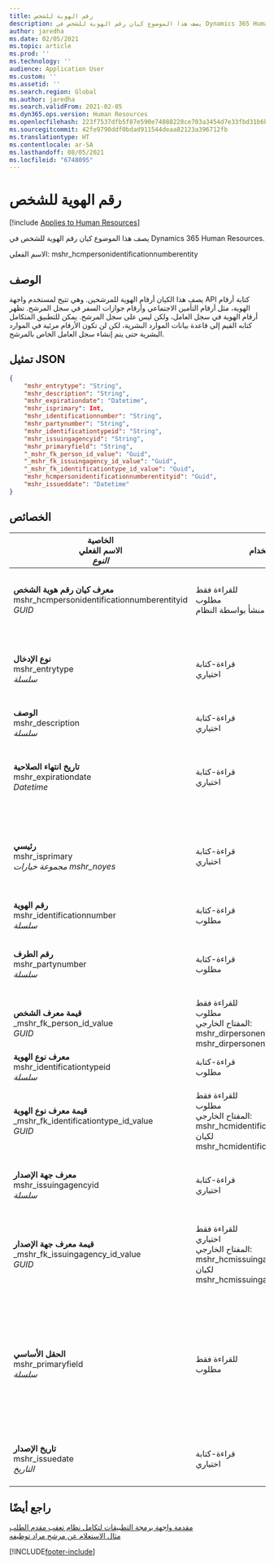 ```yaml
---
title: رقم الهوية للشخص
description: يصف هذا الموضوع كيان رقم الهوية للشخص في Dynamics 365 Human Resources.
author: jaredha
ms.date: 02/05/2021
ms.topic: article
ms.prod: ''
ms.technology: ''
audience: Application User
ms.custom: ''
ms.assetid: ''
ms.search.region: Global
ms.author: jaredha
ms.search.validFrom: 2021-02-05
ms.dyn365.ops.version: Human Resources
ms.openlocfilehash: 223f7537dfb5f87e590e74888228ce703a3454d7e33fbd31b6b9a6915884fa4a
ms.sourcegitcommit: 42fe9790ddf0bdad911544deaa82123a396712fb
ms.translationtype: HT
ms.contentlocale: ar-SA
ms.lasthandoff: 08/05/2021
ms.locfileid: "6748095"
---
```

# <a name="person-identification-number"></a>رقم الهوية للشخص

[!include [Applies to Human Resources](../includes/applies-to-hr.md)]

يصف هذا الموضوع كيان رقم الهوية للشخص في Dynamics 365 Human Resources.

الاسم الفعلي: mshr_hcmpersonidentificationnumberentity

## <a name="description"></a>الوصف

يصف هذا الكيان أرقام الهوية للمرشحين. وهي تتيح لمستخدم واجهة API كتابة أرقام الهوية، مثل أرقام التأمين الاجتماعي وأرقام جوازات السفر في سجل المرشح. تظهر أرقام الهوية في سجل العامل، ولكن ليس على سجل المرشح. يمكن للتطبيق المتكامل كتابه القيم إلى قاعدة بيانات الموارد البشرية، لكن لن تكون الأرقام مرئية في الموارد البشرية حتى يتم إنشاء سجل العامل الخاص بالمرشح.

## <a name="json-representation"></a>تمثيل JSON

```json
{
    "mshr_entrytype": "String",
    "mshr_description": "String",
    "mshr_expirationdate": "Datetime",
    "mshr_isprimary": Int,
    "mshr_identificationnumber": "String",
    "mshr_partynumber": "String",
    "mshr_identificationtypeid": "String",
    "mshr_issuingagencyid": "String",
    "mshr_primaryfield": "String",
    "_mshr_fk_person_id_value": "Guid",
    "_mshr_fk_issuingagency_id_value": "Guid",
    "_mshr_fk_identificationtype_id_value": "Guid",
    "mshr_hcmpersonidentificationnumberentityid": "Guid",
    "mshr_issueddate": "Datetime"
}
```

## <a name="properties"></a>الخصائص

| الخاصية<br>**الاسم الفعلي**<br>**_النوع_** | استخدام | الوصف |
| --- | --- | --- |
| **معرف كيان رقم هوية الشخص**<br>mshr_hcmpersonidentificationnumberentityid<br>*GUID* | للقراءة فقط<br>مطلوب<br>منشأ بواسطة النظام | المعرف الأساسي الفريد لسجل رقم هوية الشخص. |
| **نوع الإدخال**<br>mshr_entrytype<br>*سلسلة* | قراءة-كتابة<br>اختياري | قيمة حرة للإشارة إلى نوع الإدخال الخاص برقم الهوية. |
| **‏‏الوصف**<br>mshr_description<br>*سلسلة* | قراءة-كتابة<br>اختياري | وصف رقم الهوية. |
| **تاريخ انتهاء الصلاحية**<br>mshr_expirationdate<br>*Datetime* | قراءة-كتابة<br>اختياري | التاريخ الذي تنتهي فيه صلاحية رقم الهوية أو المستند المقترن. |
| **رئيسي**<br>mshr_isprimary<br>*مجموعة خيارات mshr_noyes* | قراءة-كتابة<br>اختياري | يتيح تحديد ما إذا كان رقم الهوية هو السجل الرئيسي للشخص لنوع الهوية هذا. |
| **رقم الهوية**<br>mshr_identificationnumber<br>*سلسلة* | قراءة-كتابة<br>مطلوب | رقم الهوية. |
| **رقم الطرف**<br>mshr_partynumber<br>*سلسلة* | قراءة-كتابة<br>مطلوب | معرف الطرف (الشخص) الذي يمتلك رقم الهوية. |
| **قيمة معرف الشخص**<br>_mshr_fk_person_id_value<br>*GUID* | للقراءة فقط<br>مطلوب<br>المفتاح الخارجي: mshr_dirpersonentityid للكيان mshr_dirpersonentity | المعرف الفريد للطرف (الشخص). |
| **معرف نوع الهوية**<br>mshr_identificationtypeid<br>*سلسلة* | قراءة-كتابة<br>مطلوب | نوع رقم الهوية. |
| **قيمة معرف نوع الهوية**<br>_mshr_fk_identificationtype_id_value<br>*GUID* | للقراءة فقط<br>مطلوب<br>المفتاح الخارجي: mshr_hcmidentificationtypeentityid لكيان mshr_hcmidentificationtypeentity | المعرف الفريد المنشأ بواسطة النظام لنوع الهوية. |
| **معرف جهة الإصدار**<br>mshr_issuingagencyid<br>*سلسلة* | قراءة-كتابة<br>اختياري | الوكالة أو المؤسسة التي تصدر رقم الهوية. |
| **قيمة معرف جهة الإصدار**<br>_mshr_fk_issuingagency_id_value<br>*GUID* | للقراءة فقط<br>اختياري<br>المفتاح الخارجي: mshr_hcmissuingagencyentityid لكيان mshr_hcmissuingagencyentity | المعرف الفريد المنشأ بواسطة النظام لجهة إصدار رقم الهوية. |
| **الحقل الأساسي**<br>mshr_primaryfield<br>*سلسلة* | للقراءة فقط<br>مطلوب | حقل المطلوب استخدامه كمعرف لسجل الكيان. مجموعة رقم الطرف ومعرف نوع الهوية ونوع الهوية. |
| **تاريخ الإصدار**<br>mshr_issuedate<br>*التاريخ* | قراءة-كتابة<br>اختياري | التاريخ الذي تم فيه إصدار رقم الهوية. |

## <a name="see-also"></a>راجع أيضًا

[مقدمة واجهة برمجة التطبيقات لتكامل نظام تعقب مقدم الطلب](hr-admin-integration-ats-api-introduction.md)<br>
[مثال الاستعلام عن مرشح مراد توظيفه](hr-admin-integration-ats-api-candidate-to-hire-example-query.md)



[!INCLUDE[footer-include](../includes/footer-banner.md)]